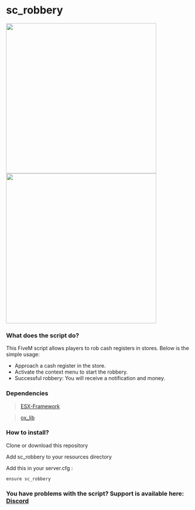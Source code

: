 # sc_robbery


<html lang="en">
<head>
</head>
<body>
<div class="image-container">
  <img src="https://cdn.discordapp.com/attachments/431085459716964352/1173052293508243518/Screenshot_2023-11-12_011017.png?ex=65628d15&is=65501815&hm=9f1d3ddd4ad2ebd1ff18e9e1ff9636df0eba89a7e31270be3f97632ac8ea9625&" width="410" height="410">
  <img src="https://cdn.discordapp.com/attachments/431085459716964352/1173052293084622878/Screenshot_2023-11-12_011033.png?ex=65628d14&is=65501814&hm=43ded4772da403e92bad9c437a4349b10cae9137069cc2714d2f6430fda96f7f&" width="410" height="410">
</div>
</body>
</html>


### What does the script do?

This FiveM script allows players to rob cash registers in stores. Below is the simple usage:

- Approach a cash register in the store.
- Activate the context menu to start the robbery.
- Successful robbery: You will receive a notification and money.

### Dependencies

> [ESX-Framework](https://github.com/esx-framework)

> [ox_lib](https://github.com/overextended/ox_lib)

### How to install?
Clone or download this repository

Add sc_robbery to your resources directory

Add this in your server.cfg :
```
ensure sc_robbery
```


### You have problems with the script? Support is available here: [Discord](https://discord.gg/Mqgewse3Yc)
